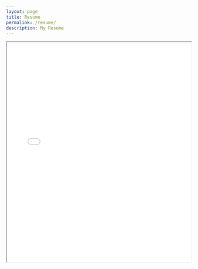 ```yaml
---
layout: page
title: Resume
permalink: /resume/
description: My Resume
---
```


<iframe src="{{'/assets/2020-03-02_review.pdf'|prepend:site.baseurl|prepend:site.url}}" width="100%" height="600px"></iframe>